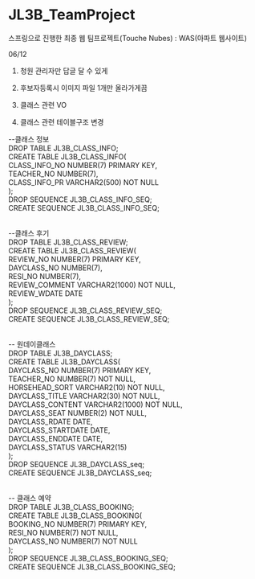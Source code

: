 # JL3B_TeamProject
스프링으로 진행한 최종 웹 팀프로젝트(Touche Nubes) : WAS(아파트 웹사이트)



06/12



1. 청원 관리자만 답글 달 수 있게

2. 후보자등록시 이미지 파일 1개만 올라가게끔

3. 클래스 관련 VO

4. 클래스 관련 테이블구조 변경

--클래스 정보<br>
DROP TABLE JL3B_CLASS_INFO;<br>
CREATE TABLE JL3B_CLASS_INFO(<br>
    CLASS_INFO_NO NUMBER(7) PRIMARY KEY,<br>
    TEACHER_NO NUMBER(7),<br>
    CLASS_INFO_PR VARCHAR2(500) NOT NULL<br>
);<br>
DROP SEQUENCE JL3B_CLASS_INFO_SEQ;<br>
CREATE SEQUENCE JL3B_CLASS_INFO_SEQ;<br>
<br>

--클래스 후기<br>
DROP TABLE JL3B_CLASS_REVIEW;<br>
CREATE TABLE JL3B_CLASS_REVIEW(<br>
    REVIEW_NO NUMBER(7) PRIMARY KEY,<br>
    DAYCLASS_NO NUMBER(7),<br>
    RESI_NO NUMBER(7),<br>
    REVIEW_COMMENT VARCHAR2(1000) NOT NULL,<br>
    REVIEW_WDATE DATE<br>
);<br>
DROP SEQUENCE JL3B_CLASS_REVIEW_SEQ;<br>
CREATE SEQUENCE JL3B_CLASS_REVIEW_SEQ;<br>
<br>

-- 원데이클래스<br>
DROP TABLE JL3B_DAYCLASS;<br>
CREATE TABLE JL3B_DAYCLASS(<br>
    DAYCLASS_NO NUMBER(7) PRIMARY KEY,<br>
    TEACHER_NO NUMBER(7) NOT NULL,<br>
    HORSEHEAD_SORT  VARCHAR2(10) NOT NULL,<br>
    DAYCLASS_TITLE VARCHAR2(30) NOT NULL,<br>
    DAYCLASS_CONTENT VARCHAR2(1000) NOT NULL,<br>
    DAYCLASS_SEAT NUMBER(2) NOT NULL,<br>
    DAYCLASS_RDATE DATE,<br>
    DAYCLASS_STARTDATE DATE,<br>
    DAYCLASS_ENDDATE DATE,<br>
    DAYCLASS_STATUS VARCHAR2(15)<br>
);<br>
DROP SEQUENCE  JL3B_DAYCLASS_seq;<br>
CREATE SEQUENCE  JL3B_DAYCLASS_seq;<br>
<br>

-- 클래스 예약<br>
DROP TABLE JL3B_CLASS_BOOKING;<br>
CREATE TABLE  JL3B_CLASS_BOOKING(<br>
    BOOKING_NO NUMBER(7) PRIMARY KEY,<br>
    RESI_NO NUMBER(7) NOT NULL,<br>
    DAYCLASS_NO NUMBER(7) NOT NULL<br>
);<br>
DROP SEQUENCE JL3B_CLASS_BOOKING_SEQ;<br>
CREATE SEQUENCE JL3B_CLASS_BOOKING_SEQ;<br>
